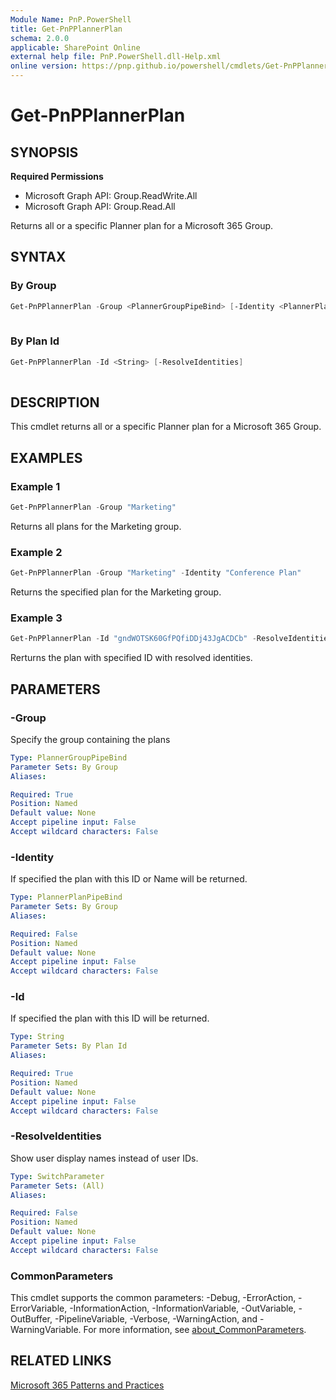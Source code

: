 ```yaml
---
Module Name: PnP.PowerShell
title: Get-PnPPlannerPlan
schema: 2.0.0
applicable: SharePoint Online
external help file: PnP.PowerShell.dll-Help.xml
online version: https://pnp.github.io/powershell/cmdlets/Get-PnPPlannerPlan.html
---
```

 
# Get-PnPPlannerPlan

## SYNOPSIS

**Required Permissions**

  * Microsoft Graph API: Group.ReadWrite.All
  * Microsoft Graph API: Group.Read.All
  
Returns all or a specific Planner plan for a Microsoft 365 Group.

## SYNTAX

### By Group
```powershell
Get-PnPPlannerPlan -Group <PlannerGroupPipeBind> [-Identity <PlannerPlanPipeBind>] [-ResolveIdentities]
  
```

### By Plan Id
```powershell
Get-PnPPlannerPlan -Id <String> [-ResolveIdentities]
  
```

## DESCRIPTION
This cmdlet returns all or a specific Planner plan for a Microsoft 365 Group.

## EXAMPLES

### Example 1
```powershell
Get-PnPPlannerPlan -Group "Marketing"
```

Returns all plans for the Marketing group.

### Example 2
```powershell
Get-PnPPlannerPlan -Group "Marketing" -Identity "Conference Plan"
```

Returns the specified plan for the Marketing group.

### Example 3
```powershell
Get-PnPPlannerPlan -Id "gndWOTSK60GfPQfiDDj43JgACDCb" -ResolveIdentities
```

Rerturns the plan with specified ID with resolved identities.

## PARAMETERS

### -Group
Specify the group containing the plans

```yaml
Type: PlannerGroupPipeBind
Parameter Sets: By Group
Aliases:

Required: True
Position: Named
Default value: None
Accept pipeline input: False
Accept wildcard characters: False
```

### -Identity
If specified the plan with this ID or Name will be returned.

```yaml
Type: PlannerPlanPipeBind
Parameter Sets: By Group
Aliases:

Required: False
Position: Named
Default value: None
Accept pipeline input: False
Accept wildcard characters: False
```

### -Id
If specified the plan with this ID will be returned.

```yaml
Type: String
Parameter Sets: By Plan Id
Aliases:

Required: True
Position: Named
Default value: None
Accept pipeline input: False
Accept wildcard characters: False
```

### -ResolveIdentities
Show user display names instead of user IDs.

```yaml
Type: SwitchParameter
Parameter Sets: (All)
Aliases:

Required: False
Position: Named
Default value: None
Accept pipeline input: False
Accept wildcard characters: False
```

### CommonParameters
This cmdlet supports the common parameters: -Debug, -ErrorAction, -ErrorVariable, -InformationAction, -InformationVariable, -OutVariable, -OutBuffer, -PipelineVariable, -Verbose, -WarningAction, and -WarningVariable. For more information, see [about_CommonParameters](http://go.microsoft.com/fwlink/?LinkID=113216).

## RELATED LINKS

[Microsoft 365 Patterns and Practices](https://aka.ms/m365pnp)

